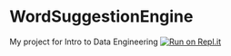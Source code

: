 # WordSuggestionEngine
My project for Intro to Data Engineering
[![Run on Repl.it](https://repl.it/badge/github/brien17/WordSuggestionEngine)](https://repl.it/github/brien17/WordSuggestionEngine)
